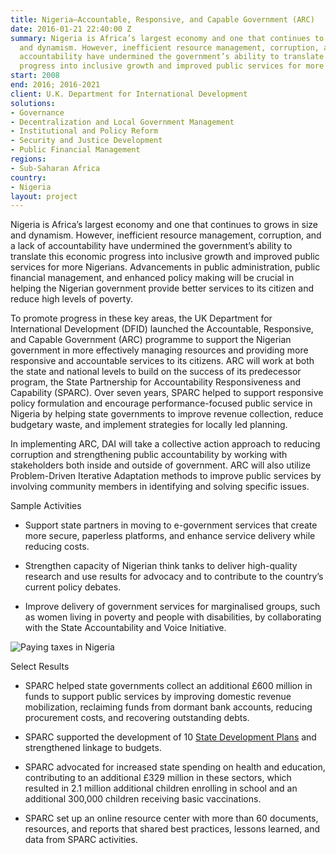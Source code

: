 ```yaml
---
title: Nigeria—Accountable, Responsive, and Capable Government (ARC)
date: 2016-01-21 22:40:00 Z
summary: Nigeria is Africa’s largest economy and one that continues to grows in size
  and dynamism. However, inefficient resource management, corruption, and a lack of
  accountability have undermined the government’s ability to translate this economic
  progress into inclusive growth and improved public services for more Nigerians.
start: 2008
end: 2016; 2016-2021
client: U.K. Department for International Development
solutions:
- Governance
- Decentralization and Local Government Management
- Institutional and Policy Reform
- Security and Justice Development
- Public Financial Management
regions:
- Sub-Saharan Africa
country:
- Nigeria
layout: project
---
```


Nigeria is Africa’s largest economy and one that continues to grows in size and dynamism. However, inefficient resource management, corruption, and a lack of accountability have undermined the government’s ability to translate this economic progress into inclusive growth and improved public services for more Nigerians. Advancements in public administration, public financial management, and enhanced policy making will be crucial in helping the Nigerian government provide better services to its citizen and reduce high levels of poverty.

To promote progress in these key areas, the UK Department for International Development (DFID) launched the Accountable, Responsive, and Capable Government (ARC) programme to support the Nigerian government in more effectively managing resources and providing more responsive and accountable services to its citizens. ARC will work at both the state and national levels to build on the success of its predecessor program, the State Partnership for Accountability Responsiveness and Capability (SPARC). Over seven years, SPARC helped to support responsive policy formulation and encourage performance-focused public service in Nigeria by helping state governments to improve revenue collection, reduce budgetary waste, and implement strategies for locally led planning.

In implementing ARC, DAI will take a collective action approach to reducing corruption and strengthening public accountability by working with stakeholders both inside and outside of government. ARC will also utilize Problem-Driven Iterative Adaptation methods to improve public services by involving community members in identifying and solving specific issues.

Sample Activities

* Support state partners in moving to e-government services that create more secure, paperless platforms, and enhance service delivery while reducing costs.


* Strengthen capacity of Nigerian think tanks to deliver high-quality research and use results for advocacy and to contribute to the country’s current policy debates.


* Improve delivery of government services for marginalised groups, such as women living in poverty and people with disabilities, by collaborating with the State Accountability and Voice Initiative.

![Paying taxes in Nigeria](/uploads/SPARCtax.jpg)

Select Results

* SPARC helped state governments collect an additional £600 million in funds to support public services by improving domestic revenue mobilization, reclaiming funds from dormant bank accounts, reducing procurement costs, and recovering outstanding debts.


* SPARC supported the development of 10 [State Development Plans](http://www.eldis.org/go/latest-news/news/five-key-lessons-on-effective-governance-reform-from-sparc-nigeria) and strengthened linkage to budgets.


* SPARC advocated for increased state spending on health and education, contributing to an additional £329 million in these sectors, which resulted in 2.1 million additional children enrolling in school and an additional 300,000 children receiving basic vaccinations.


* SPARC set up an online resource center with more than 60 documents, resources, and reports that shared best practices, lessons learned, and data from SPARC activities.